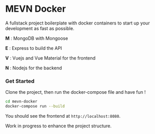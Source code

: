 # MEVN Docker

A fullstack project boilerplate with docker containers to start up your development as fast as possible.

**M** : MongoDB with Mongoose

**E** : Express to build the API

**V** : Vuejs and Vue Material for the frontend

**N** : Nodejs for the backend

### Get Started

Clone the project, then run the docker-compose file and have fun !

```bash
cd mevn-docker
docker-compose run --build
```

You should see the frontend at `http://localhost:8080`.

Work in progress to enhance the project structure.